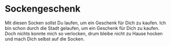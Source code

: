 # Sockengeschenk

Mit diesen Socken sollst Du laufen,
um ein Geschenk für Dich zu kaufen.
Ich bin schon durch die Stadt gelaufen,
um ein Geschenk für Dich zu kaufen.
Doch nichts konnte mich so verlocken,
drum bleibe nicht zu Hause hocken
und mach Dich selbst auf die Socken.

